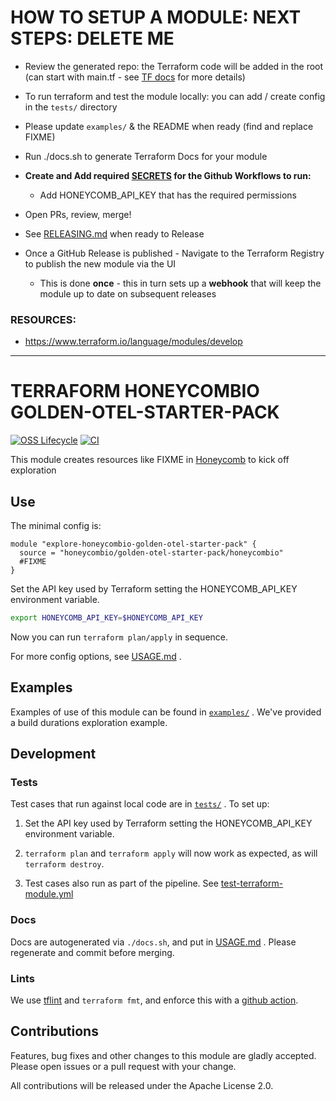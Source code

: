 HOW TO SETUP A MODULE: NEXT STEPS: DELETE ME
==================================

* Review the generated repo: the Terraform code will be added in the root (can start with main.tf -
  see [TF docs](https://www.terraform.io/language/modules/develop) for more details)


* To run terraform and test the module locally: you can add / create config in the `tests/` directory


* Please update `examples/` & the README when ready (find and replace FIXME)


* Run ./docs.sh to generate Terraform Docs for your module


* **Create and Add
  required [SECRETS](https://github.com/honeycombio/terraform-honeycombio-golden-otel-starter-pack/settings/secrets/actions)
  for the Github Workflows to run:**
  * Add HONEYCOMB_API_KEY that has the required permissions


* Open PRs, review, merge!


* See [RELEASING.md](RELEASING.md) when ready to Release


* Once a GitHub Release is published - Navigate to the Terraform Registry to publish the new module via the UI
  * This is done **once** - this in turn sets up a **webhook** that will keep the module up to date on subsequent
    releases

### RESOURCES:

* https://www.terraform.io/language/modules/develop

-----

TERRAFORM HONEYCOMBIO GOLDEN-OTEL-STARTER-PACK
================================================================

[![OSS Lifecycle](https://img.shields.io/osslifecycle/honeycombio/terraform-honeycombio-golden-otel-starter-pack?color=success)](https://github.com/honeycombio/home/blob/main/honeycomb-oss-lifecycle-and-practices.md)
[![CI](https://github.com/honeycombio/terraform-honeycombio-golden-otel-starter-pack/actions/workflows/test-terraform-module.yml/badge.svg)](https://github.com/honeycombio/terraform-honeycombio-golden-otel-starter-pack/actions?query=Test%20Terraform%20Module)

This module creates resources like FIXME in [Honeycomb](https://www.honeycomb.io) to kick off exploration

## Use

The minimal config is:

```hcl
module "explore-honeycombio-golden-otel-starter-pack" {
  source = "honeycombio/golden-otel-starter-pack/honeycombio"
  #FIXME 
}
```

Set the API key used by Terraform setting the HONEYCOMB_API_KEY environment variable.

```bash
export HONEYCOMB_API_KEY=$HONEYCOMB_API_KEY
```

Now you can run `terraform plan/apply` in sequence.

For more config options,
see [USAGE.md](https://github.com/honeycombio/terraform-honeycombio-golden-otel-starter-pack/blob/main/USAGE.md)
.

## Examples

Examples of use of this module can be found
in [`examples/`](https://github.com/honeycombio/terraform-honeycombio-golden-otel-starter-pack/tree/main/examples)
. We've
provided a build durations exploration example.

## Development

### Tests

Test cases that run against local code are
in [`tests/`](https://github.com/honeycombio/terraform-honeycombio-golden-otel-starter-pack/tree/main/tests)
. To set up:

1. Set the API key used by Terraform setting the HONEYCOMB_API_KEY environment variable.

3. `terraform plan` and `terraform apply` will now work as expected, as will
   `terraform destroy`.

4. Test cases also run as part of the pipeline.
   See [test-terraform-module.yml](https://github.com/honeycombio/terraform-honeycombio-golden-otel-starter-pack/blob/main/.github/workflows/test-terraform-module.yml)

### Docs

Docs are autogenerated via `./docs.sh`, and put
in [USAGE.md](https://github.com/honeycombio/terraform-honeycombio-golden-otel-starter-pack/blob/main/USAGE.md)
. Please
regenerate and commit before merging.

### Lints

We use [tflint](https://github.com/terraform-linters/tflint) and `terraform
fmt`, and enforce this with a [github action](.github/workflows/tflint.yml).

## Contributions

Features, bug fixes and other changes to this module are gladly accepted. Please open issues or a pull request with your
change.

All contributions will be released under the Apache License 2.0.
